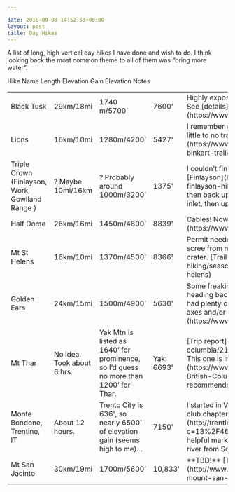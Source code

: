 ```yaml
---

date: 2016-09-08 14:52:53+00:00
layout: post
title: Day Hikes
---
```


A list of long, high vertical day hikes I have done and wish to do. I think looking back the most common theme to all of them was “bring more water”.

<table > 

<tr >
Hike Name
Length
Elevation Gain
Elevation
Notes
</tr>

<tbody >
<tr >

<td >Black Tusk
</td>

<td >29km/18mi
</td>

<td >1740 m/5700’
</td>

<td >7600'
</td>

<td >Highly exposed last section up remaining volcanic core. See [details](https://www.vancouvertrails.com/trails/black-tusk/)
</td>
</tr>
<tr >

<td >Lions
</td>

<td >16km/10mi
</td>

<td >1280m/4200’
</td>

<td >5427'
</td>

<td >I remember when we did it in 2001 or so there being little to no trail markers. [Trail page](https://www.vancouvertrails.com/trails/the-lions-binkert-trail/)
</td>
</tr>
<tr >

<td >Triple Crown (Finlayson, Work, Gowlland Range )
</td>

<td >? Maybe 10mi/16km
</td>

<td >? Probably around 1000m/3200’
</td>

<td >1375'
</td>

<td >I couldn’t find details on this, but the gist is to hike up [Finlayson](http://victoriabcca.com/blog/mount-finlayson-hike-victoria-bc/), go down the backside, then back up along the Gowlland Tod ridge above the inlet, then up Mt Work at the end.
</td>
</tr>
<tr >

<td >Half Dome
</td>

<td >26km/16mi
</td>

<td >1450m/4800’
</td>

<td >8839'
</td>

<td >Cables! Now need permits to go. [Trail page](https://www.nps.gov/yose/planyourvisit/halfdome.htm)
</td>
</tr>
<tr >

<td >Mt St Helens
</td>

<td >16km/10mi
</td>

<td >1370m/4500’
</td>

<td >8366'
</td>

<td >Permit needed. Painful boulder climbing and loose scree from middle to end. Insanely exposed rim of crater. [Trail page](https://www.wta.org/go-hiking/seasonal-hikes/go-hiking/hikes/mount-saint-helens)
</td>
</tr>
<tr >

<td >Golden Ears
</td>

<td >24km/15mi
</td>

<td >1500m/4900’
</td>

<td >5630'
</td>

<td >Some freaking jackrabbit passed us going up and was heading back down before we summited. Even in June had plenty of snow that made the top risky without ice axes and/or crampons. [Trail page](https://www.vancouvertrails.com/trails/golden-ears/)
</td>
</tr>
<tr >

<td >Mt Thar
</td>

<td >No idea. Took about 6 hrs.
</td>

<td >Yak Mtn is listed as 1640’ for prominence, so I’d guess no more than 1200’ for Thar.
</td>

<td >Yak: 6693'
</td>

<td >[Trip report](http://forums.clubtread.com/27-british-columbia/21043-mount-thar-03-june-2007-a.html). This one is in [103 Hikes in the SW BC](https://www.amazon.ca/103-Hikes-Southwestern-British-Columbia/dp/1553653742), highly recommended.
</td>
</tr>
<tr >

<td >Monte Bondone, Trentino, IT
</td>

<td >About 12 hours.
</td>

<td >Trento City is 636', so nearly 6500' of elevation gain (seems high to me)... 
</td>

<td >7150'
</td>

<td >I started in Vela where my flat was. The Italian Alpine club chapter - S.A.T. - has a [good trails site](http://trentino.webmapp.it/#/app/map?c=13%2F46.0491%2F11.1142) and maintains the helpful markers. You can take a cable car back to the river from Sopramonte to shave a few minutes off.
</td>
</tr>
<tr >

<td >Mt San Jacinto
</td>

<td >30km/19mi
</td>

<td >1700m/5600’
</td>

<td >10,833'
</td>

<td >**TBD!** [Trail page](http://www.modernhiker.com/2014/06/05/hike-mount-san-jacinto-from-idyllwild/)
</td>
</tr>
</tbody>
</table>
